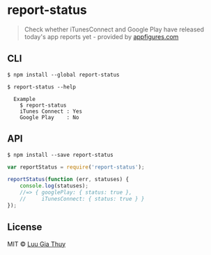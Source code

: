 # report-status

> Check whether iTunesConnect and Google Play have released today's app reports yet - provided by [appfigures.com](https://appfigures.com)

## CLI

```
$ npm install --global report-status
```

```
$ report-status --help

  Example
    $ report-status
    iTunes Connect : Yes
    Google Play    : No
```

## API

```
$ npm install --save report-status
```

```js
var reportStatus = require('report-status');

reportStatus(function (err, statuses) {
    console.log(statuses);
    //=> { googlePlay: { status: true },
    //     iTunesConnect: { status: true } }
});
```

## License

MIT © [Luu Gia Thuy](http://luugiathuy.com)
